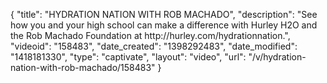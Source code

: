 {
    "title": "HYDRATION NATION WITH ROB MACHADO",
    "description": "See how you and your high school can make a difference with Hurley H2O and the Rob Machado Foundation at http:\/\/hurley.com\/hydrationnation.",
    "videoid": "158483",
    "date_created": "1398292483",
    "date_modified": "1418181330",
    "type": "captivate",
    "layout": "video",
    "url": "\/v\/hydration-nation-with-rob-machado\/158483"
}